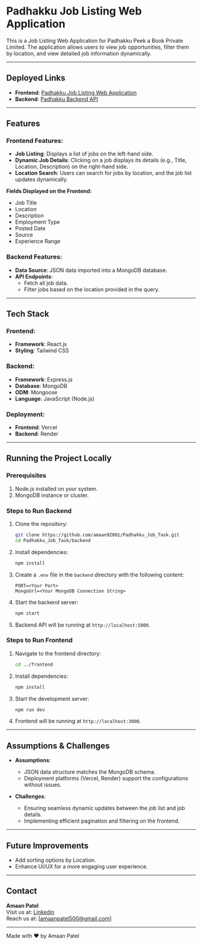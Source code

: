 # Padhakku Job Listing Web Application

This is a Job Listing Web Application for Padhakku Peek a Book Private Limited. The application allows users to view job opportunities, filter them by location, and view detailed job information dynamically.

---

## Deployed Links

- **Frontend**: [Padhakku Job Listing Web Application](https://padhakku-job-task.vercel.app)
- **Backend**: [Padhakku Backend API](https://padhakku-job-listing.onrender.com)

---

## Features

### Frontend Features:
- **Job Listing**: Displays a list of jobs on the left-hand side.
- **Dynamic Job Details**: Clicking on a job displays its details (e.g., Title, Location, Description) on the right-hand side.
- **Location Search**: Users can search for jobs by location, and the job list updates dynamically.

**Fields Displayed on the Frontend:**
- Job Title
- Location
- Description
- Employment Type
- Posted Date
- Source
- Experience Range

### Backend Features:
- **Data Source**: JSON data imported into a MongoDB database.
- **API Endpoints**:
  - Fetch all job data.
  - Filter jobs based on the location provided in the query.

---

## Tech Stack

### Frontend:
- **Framework**: React.js
- **Styling**: Tailwind CSS

### Backend:
- **Framework**: Express.js
- **Database**: MongoDB
- **ODM**: Mongoose
- **Language**: JavaScript (Node.js)

### Deployment:
- **Frontend**: Vercel
- **Backend**: Render

---

## Running the Project Locally

### Prerequisites
1. Node.js installed on your system.
2. MongoDB instance or cluster.

### Steps to Run Backend
1. Clone the repository:
   ```bash
   git clone https://github.com/amaan92001/Padhakku_Job_Task.git
   cd Padhakku_Job_Task/backend
   ```
2. Install dependencies:
   ```bash
   npm install
   ```
3. Create a `.env` file in the `backend` directory with the following content:
   ```env
   PORT=<Your Port>
   MongoUrl=<Your MongoDB Connection String>
   ```
4. Start the backend server:
   ```bash
   npm start
   ```
5. Backend API will be running at `http://localhost:5000`.

### Steps to Run Frontend
1. Navigate to the frontend directory:
   ```bash
   cd ../frontend
   ```
2. Install dependencies:
   ```bash
   npm install
   ```
3. Start the development server:
   ```bash
   npm run dev
   ```
4. Frontend will be running at `http://localhost:3000`.

---

## Assumptions & Challenges
- **Assumptions**:
  - JSON data structure matches the MongoDB schema.
  - Deployment platforms (Vercel, Render) support the configurations without issues.

- **Challenges**:
  - Ensuring seamless dynamic updates between the job list and job details.
  - Implementing efficient pagination and filtering on the frontend.

---

## Future Improvements
- Add sorting options by Location.
- Enhance UI/UX for a more engaging user experience.

---

## Contact
**Amaan Patel**   
Visit us at: [Linkedin](https://www.linkedin.com/in/amaan-patel-a12b92275/)  
Reach us at: [amaanpatel500@gmail.com]

---

Made with ❤️ by Amaan Patel

